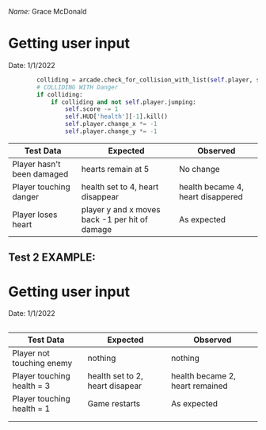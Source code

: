 _Name:_ Grace McDonald
# Getting user input

Date: 1/1/2022

```python
        colliding = arcade.check_for_collision_with_list(self.player, self.scene['Dont_touch'])
        # COLLIDING WITH Danger
        if colliding:
            if colliding and not self.player.jumping:
                self.score -= 1
                self.HUD['health'][-1].kill()
                self.player.change_x *= -1
                self.player.change_y *= -1
```

| Test Data                  | Expected                        | Observed                        |
| -------------------------- | ------------------------------- | ------------------------------- |
| Player hasn't been damaged | hearts remain at 5  | No change |
| Player touching danger | health set to 4, heart disappear | health became 4, heart disappered |
| Player loses heart | player y and x moves back -1 per hit of damage | As expected                     |

## Test 2 EXAMPLE:
# Getting user input

Date: 1/1/2022

```python

```

| Test Data                  | Expected                        | Observed                        |
| -------------------------- | ------------------------------- | ------------------------------- |
| Player not touching enemy  | nothing                         | nothing                         |
| Player touching health = 3 | health set to 2, heart disapear | health became 2, heart remained |
| Player touching health = 1 | Game restarts                   | As expected                     |
|                            |                                 |                                 |
|                            |                                 |                                 |



